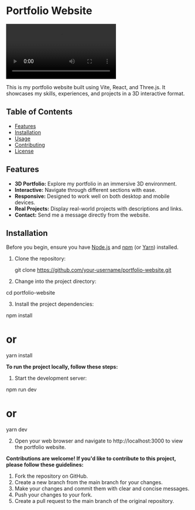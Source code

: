 # Portfolio Website

![Project Demo](portfolio.mp4)

This is my portfolio website built using Vite, React, and Three.js. It showcases my skills, experiences, and projects in a 3D interactive format.

## Table of Contents

- [Features](#features)
- [Installation](#installation)
- [Usage](#usage)
- [Contributing](#contributing)
- [License](#license)

## Features

- **3D Portfolio:** Explore my portfolio in an immersive 3D environment.
- **Interactive:** Navigate through different sections with ease.
- **Responsive:** Designed to work well on both desktop and mobile devices.
- **Real Projects:** Display real-world projects with descriptions and links.
- **Contact:** Send me a message directly from the website.

## Installation

Before you begin, ensure you have [Node.js](https://nodejs.org/) and [npm](https://www.npmjs.com/) (or [Yarn](https://yarnpkg.com/)) installed.

1. Clone the repository:

   git clone https://github.com/your-username/portfolio-website.git

2. Change into the project directory:

cd portfolio-website

3. Install the project dependencies:

npm install

# or

yarn install

<!-- Usage -->

**To run the project locally, follow these steps:**

1. Start the development server:

npm run dev

# or

yarn dev

2. Open your web browser and navigate to http://localhost:3000 to view the portfolio website.

<!-- Contributing -->

**Contributions are welcome! If you'd like to contribute to this project, please follow these guidelines:**

1. Fork the repository on GitHub.
2. Create a new branch from the main branch for your changes.
3. Make your changes and commit them with clear and concise messages.
4. Push your changes to your fork.
5. Create a pull request to the main branch of the original repository.
